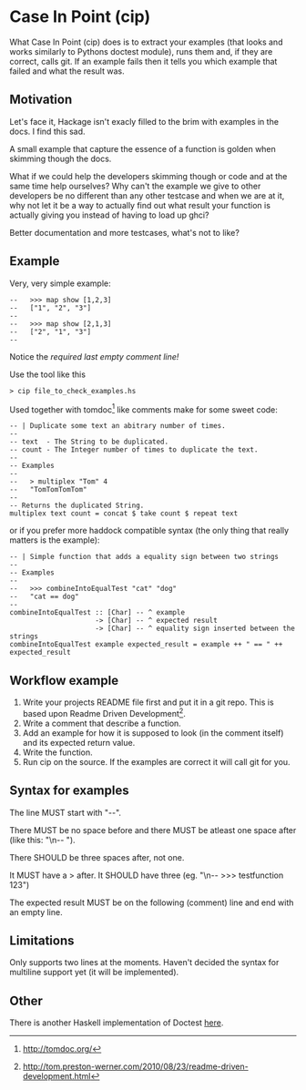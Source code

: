 Case In Point (cip)
===================

What Case In Point (cip) does is to extract your examples (that looks and works similarly to Pythons
doctest module), runs them and, if they are correct, calls git. If an example fails then it tells you which 
example that failed and what the result was.


Motivation
----------
Let's face it, Hackage isn't exacly filled to the brim with examples in
the docs. I find this sad. 

A small example that capture the essence of a function is golden when
skimming though the docs. 

What if we could help the developers skimming though or code and at the
same time help ourselves? Why can't the example we give to other developers be no different than 
any other testcase and when we are at it, why not let it be a 
way to actually find out what result your function is actually giving
you instead of having to load up ghci?

Better documentation and more testcases, what's not to like?

Example
-------
Very, very simple example:

    --   >>> map show [1,2,3]
    --   ["1", "2", "3"]
    --
    --   >>> map show [2,1,3]
    --   ["2", "1", "3"]
    --

Notice the *required last empty comment line!*

Use the tool like this

    > cip file_to_check_examples.hs

Used together with tomdoc[^2] like comments make for some sweet code:

    -- | Duplicate some text an abitrary number of times.
    --
    -- text  - The String to be duplicated.
    -- count - The Integer number of times to duplicate the text.
    --
    -- Examples
    --
    --   > multiplex "Tom" 4
    --   "TomTomTomTom"
    --
    -- Returns the duplicated String.
    multiplex text count = concat $ take count $ repeat text

or if you prefer more haddock compatible syntax (the only thing that
really matters is the example):

    -- | Simple function that adds a equality sign between two strings
    --
    -- Examples
    --
    --   >>> combineIntoEqualTest "cat" "dog" 
    --   "cat == dog"
    --
    combineIntoEqualTest :: [Char] -- ^ example
                         -> [Char] -- ^ expected result
                         -> [Char] -- ^ equality sign inserted between the strings
    combineIntoEqualTest example expected_result = example ++ " == " ++ expected_result



Workflow example
-----------------

1. Write your projects README file first and put it in a git repo. This is based upon 
   Readme Driven Development[^1].
2. Write a comment that describe a function.
3. Add an example for how it is supposed to look (in the comment
   itself) and its expected return value.
4. Write the function.
5. Run cip on the source. If the examples are correct it will call git
   for you.


Syntax for examples
-------------------

The line MUST start with "--".

There MUST be no space before and there MUST be atleast one space after
(like this: "\n-- ").

There SHOULD be three spaces after, not one.

It MUST have a > after. It SHOULD have three 
(eg. "\n--   >>> testfunction 123")

The expected result MUST be on the following (comment) line and end with an empty
line.


Limitations
------------
Only supports two lines at the moments. Haven't decided the syntax for 
multiline support yet (it will be implemented).


Other
-----
There is another Haskell implementation of Doctest [here](https://github.com/sol/doctest-haskell).


[^1]: http://tom.preston-werner.com/2010/08/23/readme-driven-development.html
[^2]: http://tomdoc.org/

